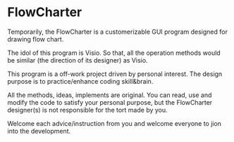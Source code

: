 # FlowCharter
Temporarily, the FlowCharter is a customerizable GUI program designed for drawing flow chart.

The idol of this program is Visio. So that, all the operation methods would be similar (the direction of its designer) as Visio.

This program is a off-work project driven by personal interest. The design purpose is to practice/enhance coding skill&brain. 

All the methods, ideas, implements are original.
You can read, use and modify the code to satisfy your personal purpose, but the FlowCharter designer(s) is not responsible for the tort made by you.

Welcome each advice/instruction from you and welcome everyone to jion into the development.
